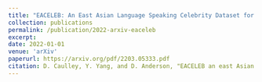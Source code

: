 ```yaml
---
title: "EACELEB: An East Asian Language Speaking Celebrity Dataset for Speaker Recognition"
collection: publications
permalink: /publication/2022-arxiv-eaceleb
excerpt: 
date: 2022-01-01
venue: 'arXiv'
paperurl: https://arxiv.org/pdf/2203.05333.pdf
citation: D. Caulley, Y. Yang, and D. Anderson, "EACELEB an east Asian language speaking celebrity dataset for speaker recognition," <i>arXiv:2203.05333</i>, 2022.
---
```


<!-- ---
title: "EACELEB: An East Asian Language Speaking Celebrity Dataset for Speaker Recognition"
collection: publications
permalink: /publication/2022-arxiv-eaceleb
excerpt:
date: 2022-01-01
venue: 'arXiv'
paperurl: https://arxiv.org/pdf/2203.05333.pdf
citation: D. Caulley, Y. Yang, and D. Anderson, "EACELEB: an east Asian language speaking celebrity dataset for speaker recognition," <i>arXiv:2203.05333</i>, 2022.
---
 -->
